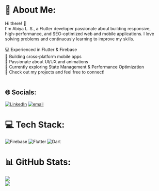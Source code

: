 # 💫 About Me:
Hi there! 👋<br>I'm Abiya L. S., a Flutter developer passionate about building responsive, high-performance, and SEO-optimized web and mobile applications. I love solving problems and continuously learning to improve my skills.<br><br>💻 Experienced in Flutter & Firebase<br>📱 Building cross-platform mobile apps<br>🚀 Passionate about UI/UX and animations<br>🌱 Currently exploring State Management & Performance Optimization<br>📌 Check out my projects and feel free to connect!<br><br>


## 🌐 Socials:
[![LinkedIn](https://img.shields.io/badge/LinkedIn-%230077B5.svg?logo=linkedin&logoColor=white)](https://www.linkedin.com/in/abiyals/) [![email](https://img.shields.io/badge/Email-D14836?logo=gmail&logoColor=white)](mailto:abiyals9876@gmail.com) 

# 💻 Tech Stack:
![Firebase](https://img.shields.io/badge/firebase-%23039BE5.svg?style=for-the-badge&logo=firebase) ![Flutter](https://img.shields.io/badge/Flutter-%2302569B.svg?style=for-the-badge&logo=Flutter&logoColor=white) ![Dart](https://img.shields.io/badge/dart-%230175C2.svg?style=for-the-badge&logo=dart&logoColor=white)
# 📊 GitHub Stats:
![](https://github-readme-streak-stats.herokuapp.com/?user=AbiyaLS&theme=default&hide_border=false)<br/>
![](https://github-readme-stats.vercel.app/api/top-langs/?username=AbiyaLS&theme=default&hide_border=false&include_all_commits=true&count_private=true&layout=compact)

<!-- Proudly created with GPRM ( https://gprm.itsvg.in ) -->
